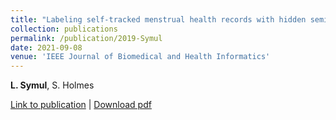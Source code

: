 ```yaml
---
title: "Labeling self-tracked menstrual health records with hidden semi-Markov models."
collection: publications
permalink: /publication/2019-Symul
date: 2021-09-08
venue: 'IEEE Journal of Biomedical and Health Informatics'
---
```


__L. Symul__, S. Holmes


[Link to publication](https://ieeexplore.ieee.org/document/9531515) |
[Download pdf](http://lasy.github.io/files/2021_Symul_HSMM.pdf)
